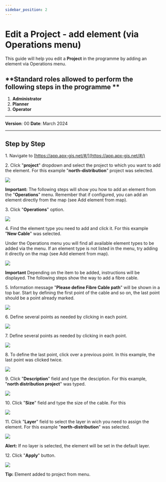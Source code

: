 ```yaml
---
sidebar_position: 2
---
```


# Edit a Project - add element (via Operations menu)

This guide will help you edit a **Project** in the programme by adding an element via Operations menu.

## **Standard roles allowed to perform the following steps in the programme **

1.	**Administrator**
2.  **Planner**
3. **Operator**

------------

**Version**: 00
**Date**: March 2024

------------
## **Step by Step**


1\. Navigate to [https://app.apx-gis.net/#/](https://app.apx-gis.net/#/)


2\. Click "**project**" dropdown and select the project to which you want to add the element. For this example "**north-distribution**" project was selected.

![](https://ajeuwbhvhr.cloudimg.io/colony-recorder.s3.amazonaws.com/files/2023-12-29/09c501de-e8f5-4f8a-bdc1-cf63a211212d/ascreenshot.jpeg?tl_px=0,0&br_px=1376,769&force_format=png&width=1120.0&wat=1&wat_opacity=1&wat_gravity=northwest&wat_url=https://colony-recorder.s3.amazonaws.com/images/watermarks/14B8A6_standard.png&wat_pad=349,77)


**Important:** The following steps will show you how to add an element from the "**Operations**" menu. Remember that if configured, you can add an element directly from the map (see Add element from map).


3\. Click "**Operations**" option. 

![](https://ajeuwbhvhr.cloudimg.io/colony-recorder.s3.amazonaws.com/files/2023-12-29/012ea6f7-94ca-45a3-ba45-212724d847e6/ascreenshot.jpeg?tl_px=0,0&br_px=1376,769&force_format=png&width=1120.0&wat=1&wat_opacity=1&wat_gravity=northwest&wat_url=https://colony-recorder.s3.amazonaws.com/images/watermarks/14B8A6_standard.png&wat_pad=86,118)


4\. Find the element type you need to add and click it. For this example "**New Cable**" was selected.

Under the Operations menu you will find all available element types to be added via the menu. If an element type is not listed in the menu, try adding it directly on the map (see Add element from map).

![](https://ajeuwbhvhr.cloudimg.io/colony-recorder.s3.amazonaws.com/files/2023-12-29/35a260ff-f6ba-4fe9-a125-1642d3c794db/ascreenshot.jpeg?tl_px=0,0&br_px=1719,887&force_format=png&width=1120.0&wat=1&wat_opacity=1&wat_gravity=northwest&wat_url=https://colony-recorder.s3.amazonaws.com/images/watermarks/14B8A6_standard.png&wat_pad=50,265)


**Important** Depending on the item to be added, instructions will be displayed. The following steps show the way to add a fibre cable.


5\. Information message "**Please define Fibre Cable path**" will be shown in a top bar. Start by defining the first point of the cable and so on, the last point should be a point already marked.

![](https://ajeuwbhvhr.cloudimg.io/colony-recorder.s3.amazonaws.com/files/2023-12-29/d3aed50d-0c85-4836-b6dd-699af60da43d/ascreenshot.jpeg?tl_px=122,0&br_px=1841,887&force_format=png&width=1120.0&wat=1&wat_opacity=1&wat_gravity=northwest&wat_url=https://colony-recorder.s3.amazonaws.com/images/watermarks/14B8A6_standard.png&wat_pad=524,273)


6\. Define several points as needed by clicking in each point.

![](https://ajeuwbhvhr.cloudimg.io/colony-recorder.s3.amazonaws.com/files/2023-12-29/62441cb4-32c5-40c4-9f8c-e2276d5b860f/user_cropped_screenshot.jpeg?tl_px=201,0&br_px=1920,887&force_format=png&width=1120.0&wat=1&wat_opacity=1&wat_gravity=northwest&wat_url=https://colony-recorder.s3.amazonaws.com/images/watermarks/14B8A6_standard.png&wat_pad=882,462)


7\. Define several points as needed by clicking in each point.

![](https://ajeuwbhvhr.cloudimg.io/colony-recorder.s3.amazonaws.com/files/2023-12-29/88744d97-85d8-436d-8086-a47162d99ff8/ascreenshot.jpeg?tl_px=201,0&br_px=1920,887&force_format=png&width=1120.0&wat=1&wat_opacity=1&wat_gravity=northwest&wat_url=https://colony-recorder.s3.amazonaws.com/images/watermarks/14B8A6_standard.png&wat_pad=781,16)


8\. To define the last point, click over a previous point. In this example, the last point was clicked twice.

![](https://ajeuwbhvhr.cloudimg.io/colony-recorder.s3.amazonaws.com/files/2023-12-29/acc077b5-eb05-4df9-b031-a5f2ad06255d/ascreenshot.jpeg?tl_px=543,0&br_px=1576,576&force_format=png&width=1032&wat_scale=92&wat=1&wat_opacity=1&wat_gravity=northwest&wat_url=https://colony-recorder.s3.amazonaws.com/images/watermarks/14B8A6_standard.png&wat_pad=482,246)


9\. Click "**Description**" field and type the desciption. For this example,  "**north distribution project**" was typed.

![](https://ajeuwbhvhr.cloudimg.io/colony-recorder.s3.amazonaws.com/files/2023-12-29/2d74b6a6-f2bd-405b-8837-3b3639808583/ascreenshot.jpeg?tl_px=0,0&br_px=1376,769&force_format=png&width=1120.0&wat=1&wat_opacity=1&wat_gravity=northwest&wat_url=https://colony-recorder.s3.amazonaws.com/images/watermarks/14B8A6_standard.png&wat_pad=118,257)


10\. Click "**Size**" field and type the size of the cable. For this

![](https://ajeuwbhvhr.cloudimg.io/colony-recorder.s3.amazonaws.com/files/2023-12-29/5fbd1b44-b535-4be3-9ecf-6001ab44c444/ascreenshot.jpeg?tl_px=0,0&br_px=1719,887&force_format=png&width=1120.0&wat=1&wat_opacity=1&wat_gravity=northwest&wat_url=https://colony-recorder.s3.amazonaws.com/images/watermarks/14B8A6_standard.png&wat_pad=210,238)


11\. Click "**Layer**" field to select the layer in wich you need to assign the element. For this example "**north-distribution**" was selected.

![](https://ajeuwbhvhr.cloudimg.io/colony-recorder.s3.amazonaws.com/files/2023-12-29/58e353ac-2c52-4d29-9d9c-2e0149c8210d/ascreenshot.jpeg?tl_px=0,0&br_px=1719,887&force_format=png&width=1120.0&wat=1&wat_opacity=1&wat_gravity=northwest&wat_url=https://colony-recorder.s3.amazonaws.com/images/watermarks/14B8A6_standard.png&wat_pad=179,365)


**Alert:** If no layer is selected, the element will be set in the default layer.


12\. Click "**Apply**" button.

![](https://ajeuwbhvhr.cloudimg.io/colony-recorder.s3.amazonaws.com/files/2023-12-29/7dff1538-cbdc-43ff-8438-b043fa7cdda8/ascreenshot.jpeg?tl_px=0,0&br_px=1719,887&force_format=png&width=1120.0&wat=1&wat_opacity=1&wat_gravity=northwest&wat_url=https://colony-recorder.s3.amazonaws.com/images/watermarks/14B8A6_standard.png&wat_pad=167,527)


**Tip:** Element added to project from menu.

